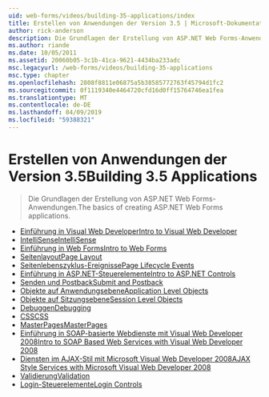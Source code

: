 ```yaml
---
uid: web-forms/videos/building-35-applications/index
title: Erstellen von Anwendungen der Version 3.5 | Microsoft-Dokumentation
author: rick-anderson
description: Die Grundlagen der Erstellung von ASP.NET Web Forms-Anwendungen.
ms.author: riande
ms.date: 10/05/2011
ms.assetid: 20060b05-3c1b-41ca-9621-4434ba233adc
msc.legacyurl: /web-forms/videos/building-35-applications
msc.type: chapter
ms.openlocfilehash: 2808f8811e06875a5b38585772763f45794d1fc2
ms.sourcegitcommit: 0f1119340e4464720cfd16d0ff15764746ea1fea
ms.translationtype: MT
ms.contentlocale: de-DE
ms.lasthandoff: 04/09/2019
ms.locfileid: "59388321"
---
```

# <a name="building-35-applications"></a><span data-ttu-id="73c67-103">Erstellen von Anwendungen der Version 3.5</span><span class="sxs-lookup"><span data-stu-id="73c67-103">Building 3.5 Applications</span></span>

> <span data-ttu-id="73c67-104">Die Grundlagen der Erstellung von ASP.NET Web Forms-Anwendungen.</span><span class="sxs-lookup"><span data-stu-id="73c67-104">The basics of creating ASP.NET Web Forms applications.</span></span>


- [<span data-ttu-id="73c67-105">Einführung in Visual Web Developer</span><span class="sxs-lookup"><span data-stu-id="73c67-105">Intro to Visual Web Developer</span></span>](intro-to-visual-web-developer.md)
- [<span data-ttu-id="73c67-106">IntelliSense</span><span class="sxs-lookup"><span data-stu-id="73c67-106">IntelliSense</span></span>](intellisense.md)
- [<span data-ttu-id="73c67-107">Einführung in Web Forms</span><span class="sxs-lookup"><span data-stu-id="73c67-107">Intro to Web Forms</span></span>](intro-to-web-forms.md)
- [<span data-ttu-id="73c67-108">Seitenlayout</span><span class="sxs-lookup"><span data-stu-id="73c67-108">Page Layout</span></span>](page-layout.md)
- [<span data-ttu-id="73c67-109">Seitenlebenszyklus-Ereignisse</span><span class="sxs-lookup"><span data-stu-id="73c67-109">Page Lifecycle Events</span></span>](page-lifecycle-events.md)
- [<span data-ttu-id="73c67-110">Einführung in ASP.NET-Steuerelemente</span><span class="sxs-lookup"><span data-stu-id="73c67-110">Intro to ASP.NET Controls</span></span>](intro-to-aspnet-controls.md)
- [<span data-ttu-id="73c67-111">Senden und Postback</span><span class="sxs-lookup"><span data-stu-id="73c67-111">Submit and Postback</span></span>](submit-and-postback.md)
- [<span data-ttu-id="73c67-112">Objekte auf Anwendungsebene</span><span class="sxs-lookup"><span data-stu-id="73c67-112">Application Level Objects</span></span>](application-level-objects.md)
- [<span data-ttu-id="73c67-113">Objekte auf Sitzungsebene</span><span class="sxs-lookup"><span data-stu-id="73c67-113">Session Level Objects</span></span>](session-level-objects.md)
- [<span data-ttu-id="73c67-114">Debuggen</span><span class="sxs-lookup"><span data-stu-id="73c67-114">Debugging</span></span>](debugging.md)
- [<span data-ttu-id="73c67-115">CSS</span><span class="sxs-lookup"><span data-stu-id="73c67-115">CSS</span></span>](css.md)
- [<span data-ttu-id="73c67-116">MasterPages</span><span class="sxs-lookup"><span data-stu-id="73c67-116">MasterPages</span></span>](masterpages.md)
- [<span data-ttu-id="73c67-117">Einführung in SOAP-basierte Webdienste mit Visual Web Developer 2008</span><span class="sxs-lookup"><span data-stu-id="73c67-117">Intro to SOAP Based Web Services with Visual Web Developer 2008</span></span>](an-introduction-to-soap-based-web-services-with-visual-web-developer-2008.md)
- [<span data-ttu-id="73c67-118">Diensten im AJAX-Stil mit Microsoft Visual Web Developer 2008</span><span class="sxs-lookup"><span data-stu-id="73c67-118">AJAX Style Services with Microsoft Visual Web Developer 2008</span></span>](ajax-style-services-with-microsoft-visual-web-developer-2008.md)
- [<span data-ttu-id="73c67-119">Validierung</span><span class="sxs-lookup"><span data-stu-id="73c67-119">Validation</span></span>](validation.md)
- [<span data-ttu-id="73c67-120">Login-Steuerelemente</span><span class="sxs-lookup"><span data-stu-id="73c67-120">Login Controls</span></span>](login-controls.md)
